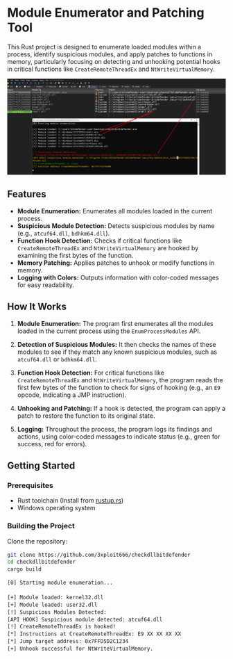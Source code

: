 # Module Enumerator and Patching Tool

This Rust project is designed to enumerate loaded modules within a process, identify suspicious modules, and apply patches to functions in memory, particularly focusing on detecting and unhooking potential hooks in critical functions like `CreateRemoteThreadEx` and `NtWriteVirtualMemory`.

<p align="center">
  <img src="/assets/poc.png">
</p>


## Features

- **Module Enumeration:** Enumerates all modules loaded in the current process.
- **Suspicious Module Detection:** Detects suspicious modules by name (e.g., `atcuf64.dll`, `bdhkm64.dll`).
- **Function Hook Detection:** Checks if critical functions like `CreateRemoteThreadEx` and `NtWriteVirtualMemory` are hooked by examining the first bytes of the function.
- **Memory Patching:** Applies patches to unhook or modify functions in memory.
- **Logging with Colors:** Outputs information with color-coded messages for easy readability.

## How It Works

1. **Module Enumeration:** The program first enumerates all the modules loaded in the current process using the `EnumProcessModules` API.

2. **Detection of Suspicious Modules:** It then checks the names of these modules to see if they match any known suspicious modules, such as `atcuf64.dll` or `bdhkm64.dll`.

3. **Function Hook Detection:** For critical functions like `CreateRemoteThreadEx` and `NtWriteVirtualMemory`, the program reads the first few bytes of the function to check for signs of hooking (e.g., an `E9` opcode, indicating a JMP instruction).

4. **Unhooking and Patching:** If a hook is detected, the program can apply a patch to restore the function to its original state.

5. **Logging:** Throughout the process, the program logs its findings and actions, using color-coded messages to indicate status (e.g., green for success, red for errors).

## Getting Started

### Prerequisites

- Rust toolchain (Install from [rustup.rs](https://rustup.rs/))
- Windows operating system

### Building the Project

Clone the repository:

```bash
git clone https://github.com/3xploit666/checkdllbitdefender
cd checkdllbitdefender
cargo build
```



```bash
[0] Starting module enumeration...

[+] Module loaded: kernel32.dll
[+] Module loaded: user32.dll
[!] Suspicious Modules Detected:
[API HOOK] Suspicious module detected: atcuf64.dll
[!] CreateRemoteThreadEx is hooked!
[*] Instructions at CreateRemoteThreadEx: E9 XX XX XX XX
[*] Jump target address: 0x7FFD5D2C1234
[+] Unhook successful for NtWriteVirtualMemory.
```
